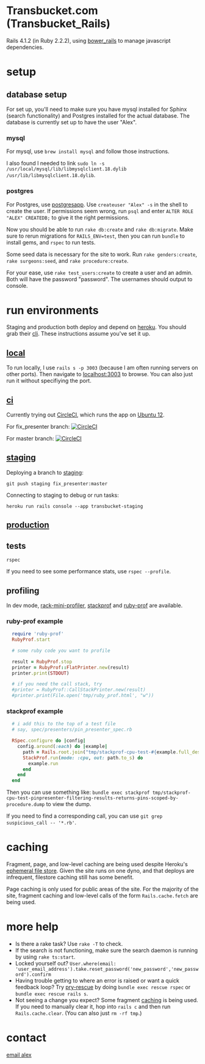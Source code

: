 Transbucket.com (Transbucket_Rails)
===================================

Rails 4.1.2 (in Ruby 2.2.2), using [bower_rails](https://github.com/rharriso/bower-rails) to manage javascript dependencies.

# setup
## database setup

For set up, you'll need to make sure you have mysql installed for Sphinx (search functionality) and Postgres installed for the actual database. The database is currently set up to have the user "Alex".

### mysql

For mysql, use `brew install mysql` and follow those instructions.

I also found I needed to link `sudo ln -s /usr/local/mysql/lib/libmysqlclient.18.dylib /usr/lib/libmysqlclient.18.dylib`.

### postgres

For Postgres, use [postgresapp](http://postgresapp.com/). Use `createuser "Alex" -s` in the shell to create the user. If permissions seem wrong, run `psql` and enter `ALTER ROLE "ALEX" CREATEDB;` to give it the right permissions.

Now you should be able to run `rake db:create` and `rake db:migrate`. Make sure to rerun migrations for `RAILS_ENV=test`, then you can run `bundle` to install gems, and `rspec` to run tests.

Some seed data is necessary for the site to work. Run `rake genders:create`, `rake surgeons:seed`, and `rake procedure:create`.

For your ease, use `rake test_users:create` to create a user and an admin. Both will have the password "password". The usernames should output to console.

# run environments

Staging and production both deploy and depend on [heroku](https://heroku.com/). You should grab their [cli](https://devcenter.heroku.com/articles/using-the-cli). These instructions assume you've set it up.

## [local](http://localhost:3000)

To run locally, I use `rails s -p 3003` (because I am often running servers on other ports). Then navigate to [localhost:3003](http://localhost:3000/) to browse. You can also just run it without specifiying the port.

## [ci](https://circleci.com/dashboard)

Currently trying out [CircleCI](https://circleci.com/), which runs the app on [Ubuntu 12](https://circleci.com/docs/build-image-precise/).

For fix_presenter branch: [![CircleCI](https://circleci.com/gh/mooreniemi/Transbucket_Rails/tree/fix_presenter.svg?style=svg&circle-token=22981fbc246ebdb12d14ef593592e163d093caf7)](https://circleci.com/gh/mooreniemi/Transbucket_Rails/tree/fix_presenter)

For master branch: [![CircleCI](https://circleci.com/gh/mooreniemi/Transbucket_Rails/tree/master.svg?style=svg&circle-token=22981fbc246ebdb12d14ef593592e163d093caf7)](https://circleci.com/gh/mooreniemi/Transbucket_Rails/tree/master)

## [staging](https://dashboard-preview.heroku.com/apps/transbucket-staging)

Deploying a branch to [staging](https://transbucket-staging.herokuapp.com/):

`git push staging fix_presenter:master`

Connecting to staging to debug or run tasks:

`heroku run rails console --app transbucket-staging`

## [production](transbucket.com)

## tests

`rspec`

If you need to see some performance stats, use `rspec --profile`.

## profiling

In dev mode, [rack-mini-profiler](https://github.com/MiniProfiler/rack-mini-profiler), [stackprof](https://github.com/tmm1/stackprof) and [ruby-prof](https://github.com/ruby-prof/ruby-prof) are available.

### ruby-prof example

```ruby
  require 'ruby-prof'
  RubyProf.start

  # some ruby code you want to profile

  result = RubyProf.stop
  printer = RubyProf::FlatPrinter.new(result)
  printer.print(STDOUT)

  # if you need the call stack, try
  #printer = RubyProf::CallStackPrinter.new(result)
  #printer.print(File.open('tmp/ruby_prof.html', "w"))
```

### stackprof example

```ruby
  # i add this to the top of a test file
  # say, spec/presenters/pin_presenter_spec.rb

  RSpec.configure do |config|
    config.around(:each) do |example|
      path = Rails.root.join("tmp/stackprof-cpu-test-#{example.full_description.parameterize}.dump")
      StackProf.run(mode: :cpu, out: path.to_s) do
        example.run
      end
    end
  end
```

Then you can use something like: `bundle exec stackprof tmp/stackprof-cpu-test-pinpresenter-filtering-results-returns-pins-scoped-by-procedure.dump` to view the dump.

If you need to find a corresponding call, you can use `git grep suspicious_call -- '*.rb'`.

# caching

Fragment, page, and low-level caching are being used despite Heroku's [ephemeral file store](https://devcenter.heroku.com/articles/dynos#ephemeral-filesystem). Given the site runs on one dyno, and that deploys are infrequent, filestore caching still has some benefit.

Page caching is only used for public areas of the site. For the majority of the site, fragment caching and low-level calls of the form `Rails.cache.fetch` are being used.

# more help

- Is there a rake task? Use `rake -T` to check.
- If the search is not functioning, make sure the search daemon is running by using `rake ts:start`.
- Locked yourself out? `User.where(email: 'user_email_address').take.reset_password('new_password','new_password').confirm`
- Having trouble getting to where an error is raised or want a quick feedback loop? Try [pry-rescue](https://github.com/ConradIrwin/pry-rescue) by doing `bundle exec rescue rspec` or `bundle exec rescue rails s`.
- Not seeing a change you expect? Some fragment [caching](http://guides.rubyonrails.org/caching_with_rails.html) is being used. If you need to manually clear it, hop into `rails c` and then run `Rails.cache.clear`. (You can also just `rm -rf tmp`.)

# contact

[email alex](mailto:moore.niemi@gmail.com)

